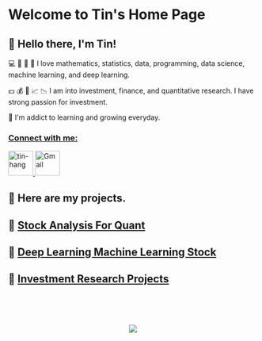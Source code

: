# Welcome to Tin's Home Page
##  👋 Hello there, I'm Tin!

💻 🔢 🔣 🤖 I love mathematics, statistics, data, programming, data science, machine learning, and deep learning.  

💵 💰 💸 📈 📉 I am into investment, finance, and quantitative research. I have strong passion for investment. 

🌱 I'm addict to learning and growing everyday.  

### <ins> Connect with me:
<div style="text-align: left; margin-bottom: 20px;">
    <a href="https://www.linkedin.com/in/tin-hang" target="_blank">
        <img src="https://raw.githubusercontent.com/rahuldkjain/github-profile-readme-generator/master/src/images/icons/Social/linked-in-alt.svg" alt="tin-hang" height="50" width="50"/>
    </a>
    <a href="mailto:lastancientone@gmail.com" target="_blank">
        <img src="https://www.base64-image.de/build/img/mr-base64-482fa1f767.png" alt="Gmail" width="50" height="50"/>
    </a>
<div style="margin-bottom: 30px;"></div>  
    
## 📁 Here are my projects.   

## 📄 [Stock Analysis For Quant](Quant.md)   
## 📄 [Deep Learning Machine Learning Stock](MLDL.md) 
## 📄 [Investment Research Projects](IRP.md) 

<!-- Add some space here -->
<div style="margin-top: 80px;"></div>

<!-- Buy Me a Coffee button -->
<div style="text-align: center;">
    <a href="https://www.buymeacoffee.com/lastancientone">
        <img src="https://img.buymeacoffee.com/button-api/?text=Buy me a coffee&emoji=&slug=lastancientone&button_colour=5F7FFF&font_colour=ffffff&font_family=Inter&outline_colour=000000&coffee_colour=FFDD00" />
    </a>
</div>

